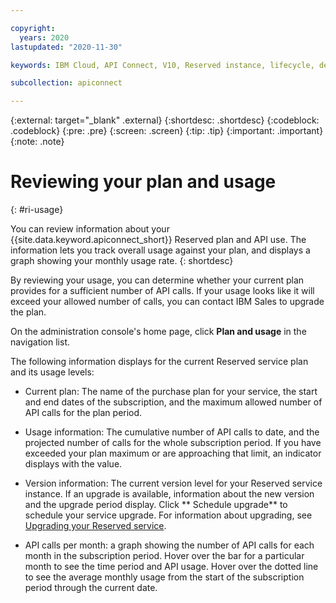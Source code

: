 ```yaml
---

copyright:
  years: 2020
lastupdated: "2020-11-30"

keywords: IBM Cloud, API Connect, V10, Reserved instance, lifecycle, develop, create, manage, API, user, role, access, group, usage, plan, API calls

subcollection: apiconnect

---
```


{:external: target="_blank" .external} 
{:shortdesc: .shortdesc}
{:codeblock: .codeblock}
{:pre: .pre}
{:screen: .screen}
{:tip: .tip}
{:important: .important}
{:note: .note}

# Reviewing your plan and usage
{: #ri-usage}

You can review information about your {{site.data.keyword.apiconnect_short}} Reserved plan and API use. The information lets you track overall usage against your plan, and displays a graph showing your monthly usage rate.
{: shortdesc}

By reviewing your usage, you can determine whether your current plan provides for a sufficient number of API calls. If your usage looks like it will exceed your allowed number of calls, you can contact IBM Sales to upgrade the plan.

On the administration console's home page, click **Plan and usage** in the navigation list.

The following information displays for the current Reserved service plan and its usage levels:

- Current plan: The name of the purchase plan for your service, the start and end dates of the subscription, and the maximum allowed number of API calls for the plan period.

- Usage information: The cumulative number of API calls to date, and the projected number of calls for the whole subscription period. If you have exceeded your plan maximum or are approaching that limit, an indicator displays with the value.

- Version information: The current version level for your Reserved service instance. If an upgrade is available, information about the new version and the upgrade period display. Click ** Schedule upgrade** to schedule your service upgrade. For information about upgrading, see [Upgrading your Reserved service](/docs/apiconnect?topic=apiconnect-ri-upgrade).

- API calls per month: a graph showing the number of API calls for each month in the subscription period. Hover over the bar for a particular month to see the time period and API usage. Hover over the dotted line to see the average monthly usage from the start of the subscription period through the current date.
